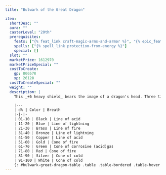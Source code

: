 ```yaml
---
title: "Bulwark of the Great Dragon"

item:
  shortDesc: ""
  aura: ""
  casterLevel: "20th"
  prerequisites:
    feats: ["{% feat_link craft-magic-arms-and-armor %}", "{% epic_feat_link craft-epic-magic-arms-and-armor %}"]
    spells: ["{% spell_link protection-from-energy %}"]
    special: []
  slot: ""
  marketPrice: 1612970
  marketPriceSpecial: ""
  costToCreate:
    gp: 806570
    xp: 26128
  costToCreateSpecial: ""
  weight: ""
  description: |
    This _+6 heavy shield_ bears the image of a dragon's head. Three times per day, the bearer of the shield can command it to belch forth a breath weapon of the appropriate type. The range of this breath weapon is 80 feet (if a line) or 40 feet (if a cone). Regardless of the type, the breath weapon deals 20d6 points of damage. In addition, the shield provides the bearer with resistance 50 to the energy type that matches its breath weapon. To determine what type of _dragon shield_ is found, roll d% and consult the following table:

    |---
    | d% | Color | Breath
    |-|-|-
    | 01-10 | Black | Line of acid
    | 11-20 | Blue | Line of lightning
    | 21-30 | Brass | Line of fire
    | 31-40 | Bronze | Line of lightning
    | 41-50 | Copper | Line of acid
    | 51-60 | Gold | Cone of fire
    | 61-70 | Green | Cone of corrosive (acid)gas
    | 71-80 | Red | Cone of fire
    | 81-90 | Silver | Cone of cold
    | 91-100 | White | Cone of cold
    {: #bulwark-great-dragon-table .table .table-bordered .table-hover .table-striped data-caption="Table: Bulwark of the Great Dragon" }
---
```

